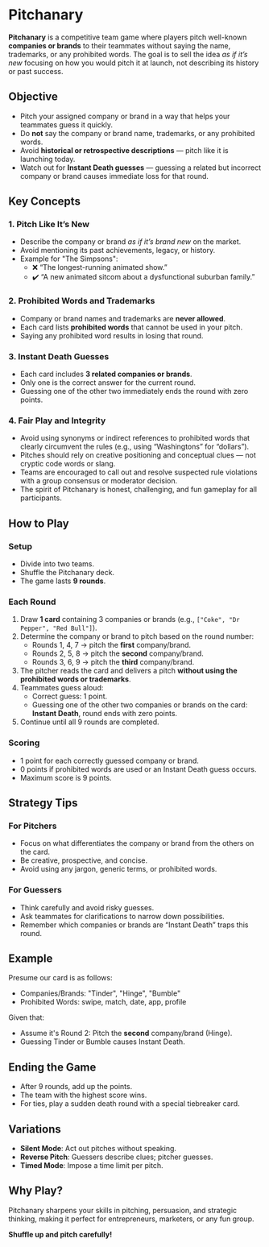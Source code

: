 # Pitchanary

**Pitchanary** is a competitive team game where players pitch well-known **companies or brands** to their teammates without saying the name, trademarks, or any prohibited words. The goal is to sell the idea *as if it’s new* focusing on how you would pitch it at launch, not describing its history or past success.

## Objective

- Pitch your assigned company or brand in a way that helps your teammates guess it quickly.
- Do **not** say the company or brand name, trademarks, or any prohibited words.
- Avoid **historical or retrospective descriptions** — pitch like it is launching today.
- Watch out for **Instant Death guesses** — guessing a related but incorrect company or brand causes immediate loss for that round.


## Key Concepts

### 1. **Pitch Like It’s New**

- Describe the company or brand *as if it’s brand new* on the market.
- Avoid mentioning its past achievements, legacy, or history.
- Example for "The Simpsons":
  - ❌ “The longest-running animated show.”  
  - ✔️ “A new animated sitcom about a dysfunctional suburban family.”

### 2. **Prohibited Words and Trademarks**

- Company or brand names and trademarks are **never allowed**.
- Each card lists **prohibited words** that cannot be used in your pitch.
- Saying any prohibited word results in losing that round.

### 3. **Instant Death Guesses**

- Each card includes **3 related companies or brands**.
- Only one is the correct answer for the current round.
- Guessing one of the other two immediately ends the round with zero points.


### 4. **Fair Play and Integrity**

- Avoid using synonyms or indirect references to prohibited words that clearly circumvent the rules (e.g., using “Washingtons” for “dollars”).
- Pitches should rely on creative positioning and conceptual clues — not cryptic code words or slang.
- Teams are encouraged to call out and resolve suspected rule violations with a group consensus or moderator decision.
- The spirit of Pitchanary is honest, challenging, and fun gameplay for all participants.

##  How to Play

### Setup

- Divide into two teams.
- Shuffle the Pitchanary deck.
- The game lasts **9 rounds**.

### Each Round

1. Draw **1 card** containing 3 companies or brands (e.g., `["Coke", "Dr Pepper", "Red Bull"]`).
2. Determine the company or brand to pitch based on the round number:
   - Rounds 1, 4, 7 → pitch the **first** company/brand.
   - Rounds 2, 5, 8 → pitch the **second** company/brand.
   - Rounds 3, 6, 9 → pitch the **third** company/brand.
3. The pitcher reads the card and delivers a pitch **without using the prohibited words or trademarks**.
4. Teammates guess aloud:
   - Correct guess: 1 point.
   - Guessing one of the other two companies or brands on the card: **Instant Death**, round ends with zero points.
5. Continue until all 9 rounds are completed.

### Scoring

- 1 point for each correctly guessed company or brand.
- 0 points if prohibited words are used or an Instant Death guess occurs.
- Maximum score is 9 points.

## Strategy Tips

### For Pitchers

- Focus on what differentiates the company or brand from the others on the card.
- Be creative, prospective, and concise.
- Avoid using any jargon, generic terms, or prohibited words.

### For Guessers

- Think carefully and avoid risky guesses.
- Ask teammates for clarifications to narrow down possibilities.
- Remember which companies or brands are “Instant Death” traps this round.


## Example

Presume our card is as follows:
- Companies/Brands: "Tinder", "Hinge", "Bumble"
- Prohibited Words: swipe, match, date, app, profile

Given that:
- Assume it's Round 2: Pitch the **second** company/brand (Hinge).
- Guessing Tinder or Bumble causes Instant Death.


## Ending the Game

- After 9 rounds, add up the points.
- The team with the highest score wins.
- For ties, play a sudden death round with a special tiebreaker card.


## Variations

- **Silent Mode**: Act out pitches without speaking.
- **Reverse Pitch**: Guessers describe clues; pitcher guesses.
- **Timed Mode**: Impose a time limit per pitch.


## Why Play?

Pitchanary sharpens your skills in pitching, persuasion, and strategic thinking, making it perfect for entrepreneurs, marketers, or any fun group.


**Shuffle up and pitch carefully!**
